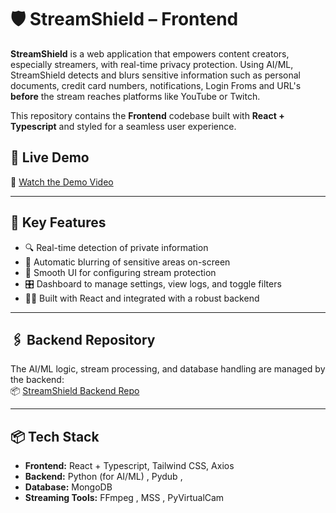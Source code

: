 # 🛡️ StreamShield – Frontend

**StreamShield** is a web application that empowers content creators, especially streamers, with real-time privacy protection. Using AI/ML, StreamShield detects and blurs sensitive information such as personal documents, credit card numbers, notifications, Login Froms and URL's **before** the stream reaches platforms like YouTube or Twitch.

This repository contains the **Frontend** codebase built with **React + Typescript** and styled for a seamless user experience.

## 🚀 Live Demo

🎥 [Watch the Demo Video](https://drive.google.com/file/d/1PnScPKKTjcTSSjfXizeHhj2F0jyrb7l6/view?usp=sharing)  


---

## 🧠 Key Features

- 🔍 Real-time detection of private information
- 🧊 Automatic blurring of sensitive areas on-screen
- 💬 Smooth UI for configuring stream protection
- 🎛️ Dashboard to manage settings, view logs, and toggle filters
- 🧑‍💻 Built with React and integrated with a robust backend

---

## 🖇️ Backend Repository

The AI/ML logic, stream processing, and database handling are managed by the backend:  
📦 [StreamShield Backend Repo](https://github.com/Husainj/backend-StreamShield)

---

## 📦 Tech Stack

- **Frontend:** React + Typescript, Tailwind CSS, Axios
- **Backend:**  Python (for AI/ML) , Pydub , 
- **Database:** MongoDB
- **Streaming Tools:** FFmpeg , MSS , PyVirtualCam 




